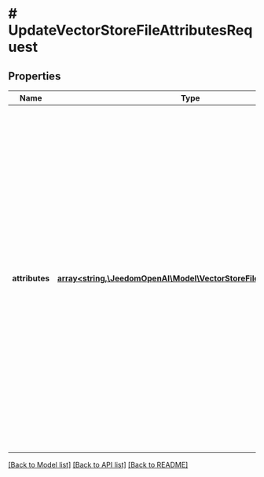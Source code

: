 # # UpdateVectorStoreFileAttributesRequest

## Properties

Name | Type | Description | Notes
------------ | ------------- | ------------- | -------------
**attributes** | [**array<string,\JeedomOpenAI\Model\VectorStoreFileAttributesValue>**](VectorStoreFileAttributesValue.md) | Set of 16 key-value pairs that can be attached to an object. This can be  useful for storing additional information about the object in a structured  format, and querying for objects via API or the dashboard. Keys are strings  with a maximum length of 64 characters. Values are strings with a maximum  length of 512 characters, booleans, or numbers. |

[[Back to Model list]](../../README.md#models) [[Back to API list]](../../README.md#endpoints) [[Back to README]](../../README.md)
